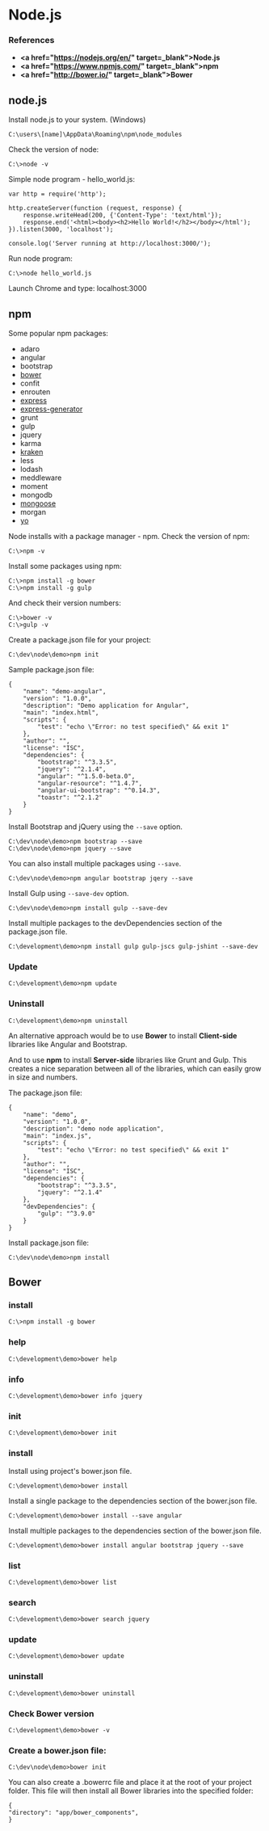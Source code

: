 # Node.js

### References

- **<a href="https://nodejs.org/en/" target=_blank">Node.js</a>**
- **<a href="https://www.npmjs.com/" target=_blank">npm</a>**
- **<a href="http://bower.io/" target=_blank">Bower</a>**

## node.js

Install node.js to your system. (Windows)

	C:\users\[name]\AppData\Roaming\npm\node_modules

Check the version of node:

	C:\>node -v

Simple node program - hello_world.js:

	var http = require('http');

	http.createServer(function (request, response) {
		response.writeHead(200, {'Content-Type': 'text/html'});
		response.end('<html><body><h2>Hello World!</h2></body></html');
	}).listen(3000, 'localhost');

	console.log('Server running at http://localhost:3000/');

Run node program:

	C:\>node hello_world.js

Launch Chrome and type: localhost:3000

## npm

Some popular npm packages: 

- adaro
- angular
- bootstrap
- <a href="http://bower.io/" target="_blank">bower</a>
- confit
- enrouten
- <a href="http://expressjs.com/" target="_blank">express</a>
- <a href="http://expressjs.com/en/starter/generator.html" target="_blank">express-generator</a>
- grunt
- gulp
- jquery
- karma
- <a href="http://krakenjs.com/" target="_blank">kraken</a>
- less
- lodash
- meddleware
- moment
- mongodb
- <a href="http://mongoosejs.com/" target="_blank">mongoose</a>
- morgan
- <a href="http://yeoman.io/" target="_blank">yo</a>

Node installs with a package manager - npm. 
Check the version of npm:

	C:\>npm -v

Install some packages using npm:

	C:\>npm install -g bower
	C:\>npm install -g gulp

And check their version numbers:

	C:\>bower -v
	C:\>gulp -v

Create a package.json file for your project:

	C:\dev\node\demo>npm init

Sample package.json file:

	{
		"name": "demo-angular",
		"version": "1.0.0",
		"description": "Demo application for Angular",
		"main": "index.html",
		"scripts": {
			"test": "echo \"Error: no test specified\" && exit 1"
		},
		"author": "",
		"license": "ISC",
		"dependencies": {
			"bootstrap": "^3.3.5",
			"jquery": "^2.1.4",
			"angular": "^1.5.0-beta.0",
			"angular-resource": "^1.4.7",
			"angular-ui-bootstrap": "^0.14.3",
			"toastr": "^2.1.2"
		}
	}

Install Bootstrap and jQuery using the <code>--save</code> option. 

	C:\dev\node\demo>npm bootstrap --save
	C:\dev\node\demo>npm jquery --save

You can also install multiple packages using <code>--save</code>.

	C:\dev\node\demo>npm angular bootstrap jqery --save

Install Gulp using <code>--save-dev</code> option.

	C:\dev\node\demo>npm install gulp --save-dev

Install multiple packages to the devDependencies section of the package.json file.
	
	C:\development\demo>npm install gulp gulp-jscs gulp-jshint --save-dev

### Update

	C:\development\demo>npm update


### Uninstall

	C:\development\demo>npm uninstall



An alternative approach would be to use **Bower** to install **Client-side** libraries like Angular and Bootstrap. 

And to use **npm** to install **Server-side** libraries like Grunt and Gulp. This creates a nice separation between all of the libraries, which can easily grow in size and numbers.

The package.json file:

	{
  		"name": "demo",
  		"version": "1.0.0",
  		"description": "demo node application",
  		"main": "index.js",
  		"scripts": {
    		"test": "echo \"Error: no test specified\" && exit 1"
  		},
  		"author": "",
  		"license": "ISC",
  		"dependencies": {
    		"bootstrap": "^3.3.5",
    		"jquery": "^2.1.4"
  		},
  		"devDependencies": {
    		"gulp": "^3.9.0"
  		}
	}

Install package.json file:

	C:\dev\node\demo>npm install

## Bower

### install

	C:\>npm install -g bower

### help

	C:\development\demo>bower help

### info

	C:\development\demo>bower info jquery

### init

	C:\development\demo>bower init

### install

Install using project's bower.json file.

	C:\development\demo>bower install


Install a single package to the dependencies section of the bower.json file.
	
	C:\development\demo>bower install --save angular


Install multiple packages to the dependencies section of the bower.json file.
	
	C:\development\demo>bower install angular bootstrap jquery --save

### list
	
	C:\development\demo>bower list

### search

	C:\development\demo>bower search jquery

### update
	
	C:\development\demo>bower update

### uninstall
	
	C:\development\demo>bower uninstall

### Check Bower version
	
	C:\development\demo>bower -v

### Create a bower.json file:
	
	C:\dev\node\demo>bower init

You can also create a .bowerrc file and place it at the root of your project folder. This file will then install all Bower libraries into the specified folder:

    {
    "directory": "app/bower_components",
	}






